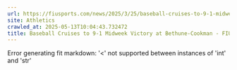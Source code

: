 ```yaml
---
url: https://fiusports.com/news/2025/3/25/baseball-cruises-to-9-1-midweek-victory-at-bethune-cookman.aspx
site: Athletics
crawled_at: 2025-05-13T10:04:43.732472
title: Baseball Cruises to 9-1 Midweek Victory at Bethune-Cookman - FIU Athletics
---
```


Error generating fit markdown: '<' not supported between instances of 'int' and 'str'